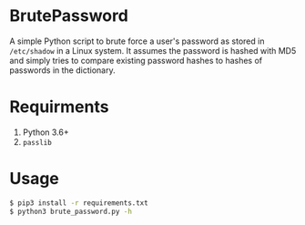 # BrutePassword
A simple Python script to brute force a user's password as stored in `/etc/shadow` in a Linux system. It assumes the password is hashed with MD5 and simply tries to compare existing password hashes to hashes of passwords in the dictionary.

# Requirments
1. Python 3.6+
2. `passlib`

# Usage
```bash
$ pip3 install -r requirements.txt
$ python3 brute_password.py -h
```